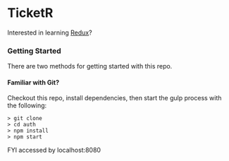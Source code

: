 # TicketR

Interested in learning [Redux](https://www.udemy.com/react-redux/)?

### Getting Started

There are two methods for getting started with this repo.

#### Familiar with Git?
Checkout this repo, install dependencies, then start the gulp process with the following:

```
> git clone
> cd auth
> npm install
> npm start
```

FYI accessed by localhost:8080
